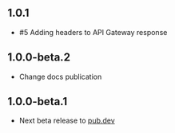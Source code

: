 ## 1.0.1

- #5 Adding headers to API Gateway response

## 1.0.0-beta.2

- Change docs publication

## 1.0.0-beta.1

- Next beta release to [pub.dev](https://pub.dev)
